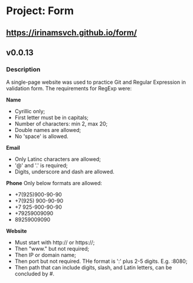 # Project: Form

## https://irinamsvch.github.io/form/

## v0.0.13

### Description
A single-page website was used to practice Git and Regular Expression in validation form. The requirements for RegExp were:

**Name**
* Cyrillic only;
* First letter must be in capitals;
* Number of characters: min 2, max 20;
* Double names are allowed;
* No 'space' is allowed.

**Email**
* Only Latinc characters are allowed;
* '@' and '.' is required;
* Digits, underscore and dash are allowed.

**Phone**
Only below formats are allowed:
* +7(925)900-90-90
* +7(925) 900-90-90
* +7 925-900-90-90
* +79259009090
* 89259009090

**Website**
* Must start with http:// or https://;
* Then "www." but not required;
* Then IP or domain name;
* Then port but not required. THe format is ':' plus 2-5 digits. E.g. :8080;
* Then path that can include digits, slash, and Latin letters, can be concluded by #.
